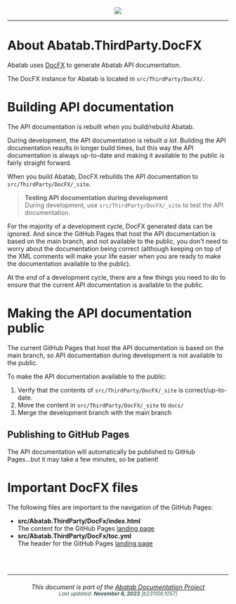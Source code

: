 <div align="center">

![](../../.github/resources/images/logos/abatab-documentation-project-logo.png)

</div>

***

# About Abatab.ThirdParty.DocFX

Abatab uses [DocFX](https://dotnet.github.io/docfx/index.html) to generate Abatab API documentation.

The DocFX instance for Abatab is located in `src/ThirdParty/DocFX/`.

# Building API documentation

The API documentation is rebuilt when you build/rebuild Abatab.

During development, the API documentation is rebuilt *a lot*. Building the API documentation results in longer build times, but this way the API documentation is always up-to-date and making it available to the public is fairly straight forward.

When you build Abatab, DocFX rebuilds the API documentation to `src/ThirdParty/DocFX/_site`. 

> **Testing API documentation during development**  
> During development, use `src/ThirdParty/DocFX/_site` to test the API documentation.

For the majority of a development cycle, DocFX generated data can be ignored. And since the GitHub Pages that host the API documentation is based on the main branch, and not available to the public, you don't need to worry about the documentation being correct (although keeping on top of the XML comments will make your life easier when you are ready to make the documentation available to the public).

At the *end* of a development cycle, there are a few things you need to do to ensure that the current API documentation is available to the public.

# Making the API documentation public

The current GitHub Pages that host the API documentation is based on the main branch, so API documentation during development is not available to the public.

To make the API documentation available to the public:

1. Verify that the contents of `src/ThirdParty/DocFX/_site` is correct/up-to-date.
2. Move the content in `src/ThirdParty/DocFX/_site` to `docs/`
3. Merge the development branch with the main branch

## Publishing to GitHub Pages

The API documentation will automatically be published to GitHub Pages...but it may take a few minutes, so be patient!

# Important DocFX files

The following files are important to the navigation of the GitHub Pages:

- **src/Abatab.ThirdParty/DocFx/index.html**  
The content for the GitHub Pages [landing page](https://spectrum-health-systems.github.io/Abatab/)
- **src/Abatab.ThirdParty/DocFx/toc.yml**  
The header for the GitHub Pages [landing page](https://spectrum-health-systems.github.io/Abatab/)

<br>
<br>

***

<div align="center">
	<h6>
			This document is part of the <a href="https://spectrum-health-systems.github.io/Abatab-Documentation-Project/">Abatab Documentation Project</a>
			<br>
			<sub style="color:DarkSlateGrey;">
					Last updated: <b>November 6, 2023</b> [b231106.1057]
			</sub>
		</h6>
</div>
